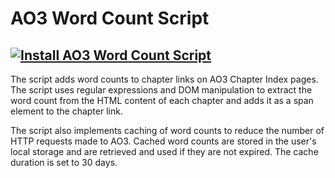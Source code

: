 # AO3 Word Count Script

## [![Install AO3 Word Count Script](https://img.shields.io/badge/Install-AO3_Word_Count_Script-blue.svg)](https://github.com/AntonDumov/AO3-Word-Count-Script/raw/main/script.user.js)

The script adds word counts to chapter links on AO3 Chapter Index pages. The script uses regular expressions and DOM manipulation to extract the word count from the HTML content of each chapter and adds it as a span element to the chapter link.

The script also implements caching of word counts to reduce the number of HTTP requests made to AO3. Cached word counts are stored in the user's local storage and are retrieved and used if they are not expired. The cache duration is set to 30 days.
